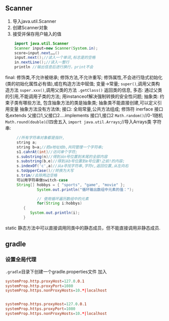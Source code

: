 
## Scanner

1. 导入java.util.Scanner
2. 创建Scanner对象
3. 接受并保存用户输入的值  

```java
    import java.util.Scanner
    Scanner input=new Scanner(System.in);
    score=input.next……()
    input.next();//读入一个单词,标志是的空格
    in.nextLine();//读入一整行
    println //输出信息后进行换行，print不会
```
final:
     修饰类,不允许被继承;
     修饰方法,不允许重写;
     修饰属性,不会进行隐式初始化(类的初始化属性必有值),或在构造方法中赋值;
     变量->常量;
`super()`,调用父类构造方法
`super.xxx()`,调用父类的方法
`.getClass()` 返回类的信息,
多态:
     通过父类的引用,不能调用子类的方法;
      用instanceof解决强制转换的安全性问题;
抽象类:
     约束子类有哪些方法,
     包含抽象方法的类是抽象类;
     抽象类不能直接创建,可以定义引用变量
     抽象方法没有方法体;
接口:
     全局常量,公共方法组成;
      修饰符  inerface 接口名extends 父接口1,父接口2....implements 接口1,接口2
`Math.random()`//0-1随机
`Math.round(double)`//四舍五入
`import java.util.Arrays`;//导入Arrays类
字符串:  

```java
     //所有字符串对象都是指针,
     string a;
     string b=a;//把a地址给b,共同管理一个字符串;
     s1.cahrAt(int)//访问单个字符;
     s.substring(n)//得到从n号位置到末尾的全部内容
     s.substring(b,e)//得到从b号位置到e号位置!之前!的内容;
     s.indexOf('c',a)//从a寻找字符串,字符c,返回位置,从左向右
     s.toUpperCase()//转换为大写
     s.trim//去除两边空格
     可以用字符串做switch-case
     String[] hobbys = { "sports", "game", "movie" };
              System.out.println("循环输出数组中元素的值：");

              // 使用循环遍历数组中的元素
              for(String i:hobbys)
        {
           System.out.println(i);
        }
```
static
       静态方法中可以直接调用同类中的静态成员，但不能直接调用非静态成员.

## gradle
### 设置全局代理
`.gradle`目录下创建一个gradle.properties文件 加入
```conf
systemProp.http.proxyHost=127.0.0.1
systemProp.http.proxyPort=1080
systemProp.https.nonProxyHosts=10.*|localhost


systemProp.https.proxyHost=127.0.0.1
systemProp.https.proxyPort=1080
systemProp.https.nonProxyHosts=10.*|localhost
```